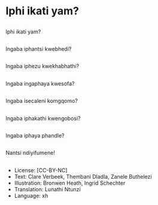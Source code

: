 # Iphi ikati yam?

##
Iphi ikati yam?

##
Ingaba iphantsi
kwebhedi?

##
Ingaba iphezu
kwekhabhathi?

##
Ingaba ingaphaya
kwesofa?

##
Ingaba isecaleni
komgqomo?

##
Ingaba iphakathi
kwengobosi?

##
Ingaba iphaya phandle?

##
Nantsi ndiyifumene!

##
* License: [CC-BY-NC]
* Text: Clare Verbeek, Thembani Dladla, Zanele Buthelezi
* Illustration: Bronwen Heath, Ingrid Schechter
* Translation: Lunathi Ntunzi
* Language: xh

